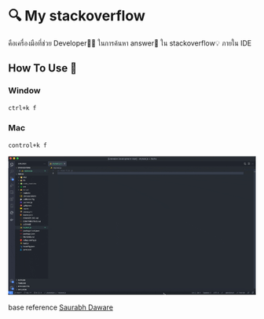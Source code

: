 # 🔍 My stackoverflow

คือเครื่องมือที่ช่วย Developer👨‍💻 ในการค้นหา answer📜 ใน stackoverflow💡 ภายใน IDE

## How To Use 🔧

### Window

```bash
ctrl+k f
```

### Mac

```bash
control+k f
```

![ตัวอย่าง](docs/sample.gif)

base reference [Saurabh Daware](https://saurabhdaware.in/)
